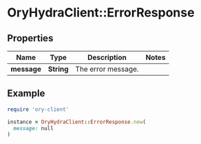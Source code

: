 # OryHydraClient::ErrorResponse

## Properties

| Name | Type | Description | Notes |
| ---- | ---- | ----------- | ----- |
| **message** | **String** | The error message. |  |

## Example

```ruby
require 'ory-client'

instance = OryHydraClient::ErrorResponse.new(
  message: null
)
```

